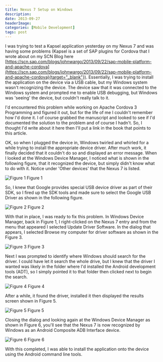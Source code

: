```yaml
---
title: Nexus 7 Setup on Windows
description: 
date: 2013-09-27
headerImage: 
categories: [Mobile Development]
tags: post
---
```


I was trying to test a Kapsel application yesterday on my Nexus 7 and was having some problems (Kapsel is a set of SAP plugins for Cordova that I wrote about on my SCN Blog here [https://scn.sap.com/blogs/johnwargo/2013/09/22/sap-mobile-platform-and-apache-cordova](https://scn.sap.com/blogs/johnwargo/2013/09/22/sap-mobile-platform-and-apache-cordova){target="_blank"}). Essentially, I was trying to install the application on the device via a USB cable, but my Windows system wasn't recognizing the device. The device saw that it was connected to the Windows system and prompted me to enable USB debugging, but Windows was 'seeing' the device, but couldn't really talk to it.

I'd encountered this problem while working on Apache Cordova 3 Programming and figured it out, but for the life of me I couldn't remember how I'd done it. I of course grabbed the manuscript and looked to see if I'd documented the solution to the problem and of course I hadn't. So, I thought I'd write about it here then I'll put a link in the book that points to this article.

OK, so when I plugged the device in, Windows twirled and whirled for a while trying to install the appropriate device driver. After much work, it finally decided that it couldn't do so and displayed an error message. When I looked at the Windows Device Manager, I noticed what is shown in the following figure, that it recognized the device, but simply didn't know what to do with it. Notice under 'Other devices' that the Nexus 7 is listed.

![Figure 1](/images/2013/nexus-7-setup_1.png)
Figure 1

So, I knew that Google provides special USB device driver as part of their SDK, so I fired up the SDK tools and made sure to select the Google USB Driver as shown in the following figure.

![Figure 2](/images/2013/nexus-7-setup_2.png)
Figure 2

With that in place, I was ready to fix this problem. In Windows Device Manager, back in Figure 1, I right-clicked on the Nexus 7 entry and from the menu that appeared I selected Update Driver Software. In the dialog that appears, I selected Browse my computer for driver software as shown in the Figure 3.

![Figure 3](/images/2013/nexus-7-setup_3.png)
Figure 3

Next I was prompted to identify where Windows should search for the driver. I could have let it search the whole drive, but I knew that the driver I wanted was likely in the folder where I'd installed the Android development tools (ADT), so I simply pointed it to that folder then clicked next to begin the search.

![Figure 4](/images/2013/nexus-7-setup_4.png)
Figure 4

After a while, it found the driver, installed it then displayed the results screen shown in Figure 5.

![Figure 5](/images/2013/nexus-7-setup_5.png)
Figure 5

Closing the dialog and looking again at the Windows Device Manager as shown in Figure 6, you'll see that the Nexus 7 is now recognized by Windows as an Android Composite ADB Interface device.

![Figure 6](/images/2013/nexus-7-setup_6.png)
Figure 6

With this completed, I was able to install the application onto the device using the Android command line tools.